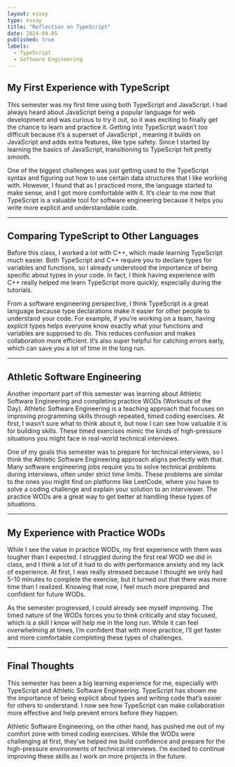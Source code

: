 ```yaml
---
layout: essay
type: essay
title: "Reflection on TypeScript"
date: 2024-09-05
published: true
labels:
  - TypeScript
  - Software Engineering
---
```


## My First Experience with TypeScript  

This semester was my first time using both TypeScript and JavaScript. I had always heard about JavaScript being a popular language for web development and was curious to try it out, so it was exciting to finally get the chance to learn and practice it. Getting into TypeScript wasn’t too difficult because it’s a  superset of JavaScript , meaning it builds on JavaScript and adds extra features, like type safety. Since I started by learning the basics of JavaScript, transitioning to TypeScript felt pretty smooth.  

One of the biggest challenges was just getting used to the  TypeScript syntax  and figuring out how to use certain data structures that I like working with. However, I found that as I practiced more, the language started to make sense, and I got more comfortable with it. It’s clear to me now that TypeScript is a valuable tool for software engineering because it helps you write more explicit and understandable code.  

---

## Comparing TypeScript to Other Languages  

Before this class, I worked a lot with C++, which made learning TypeScript much easier. Both TypeScript and C++ require you to declare types for variables and functions, so I already understood the importance of being specific about types in your code. In fact, I think having experience with C++ really helped me learn TypeScript more quickly, especially during the tutorials.  

From a software engineering perspective, I think TypeScript is a great language because type declarations make it easier for other people to understand your code. For example, if you’re working on a team, having explicit types helps everyone know exactly what your functions and variables are supposed to do. This reduces confusion and makes collaboration more efficient. It’s also super helpful for catching errors early, which can save you a lot of time in the long run.  

---

## Athletic Software Engineering  

Another important part of this semester was learning about Athletic Software Engineering and completing practice WODs (Workouts of the Day). Athletic Software Engineering is a teaching approach that focuses on improving programming skills through repeated, timed coding exercises. At first, I wasn’t sure what to think about it, but now I can see how valuable it is for building skills. These timed exercises mimic the kinds of high-pressure situations you might face in real-world technical interviews.  

One of my goals this semester was to prepare for technical interviews, so I think the Athletic Software Engineering approach aligns perfectly with that. Many software engineering jobs require you to solve technical problems during interviews, often under strict time limits. These problems are similar to the ones you might find on platforms like LeetCode, where you have to solve a coding challenge and explain your solution to an interviewer. The practice WODs are a great way to get better at handling these types of situations.

---

## My Experience with Practice WODs  

While I see the value in practice WODs, my first experience with them was tougher than I expected. I struggled during the first real WOD we did in class, and I think a lot of it had to do with  performance anxiety  and my lack of experience. At first, I was really stressed because I thought we only had 5-10 minutes to complete the exercise, but it turned out that there was more time than I realized. Knowing that now, I feel much more prepared and confident for future WODs.  

As the semester progressed, I could already see myself improving. The timed nature of the WODs forces you to think critically and stay focused, which is a skill I know will help me in the long run. While it can feel overwhelming at times, I’m confident that with more practice, I’ll get faster and more comfortable completing these types of challenges.

---

## Final Thoughts  

This semester has been a big learning experience for me, especially with TypeScript and Athletic Software Engineering. TypeScript has shown me the importance of being explicit about types and writing code that’s easier for others to understand. I now see how TypeScript can make collaboration more effective and help prevent errors before they happen.  

Athletic Software Engineering, on the other hand, has pushed me out of my comfort zone with timed coding exercises. While the WODs were challenging at first, they’ve helped me build confidence and prepare for the high-pressure environments of technical interviews. I’m excited to continue improving these skills as I work on more projects in the future.
